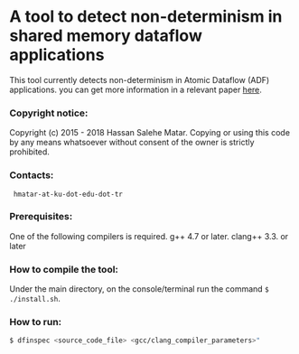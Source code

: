 # A tool to detect non-determinism in shared memory dataflow applications
This tool currently detects non-determinism in Atomic Dataflow (ADF) applications.
you can get more information in a relevant paper
[here](http://www.sciencedirect.com/science/article/pii/S016781911730193X).

### Copyright notice: ###

  Copyright (c) 2015 - 2018 Hassan Salehe Matar.
    Copying or using this code by any means whatsoever
    without consent of the owner is strictly prohibited.

### Contacts:
     hmatar-at-ku-dot-edu-dot-tr


### Prerequisites: ###
One of the following compilers is required.
  g++ 4.7 or later.
  clang++ 3.3. or later

### How to compile the tool: ###
Under the main directory, on the console/terminal run the command `$ ./install.sh`.

### How to run: ###
```bash
$ dfinspec <source_code_file> <gcc/clang_compiler_parameters>"
```
